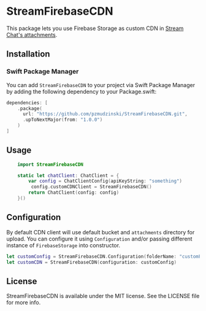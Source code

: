 # StreamFirebaseCDN

This package lets you use Firebase Storage as custom CDN in [Stream Chat's attachments](https://getstream.io/chat/docs/ios-swift/file_uploads/?language=swift&q=attachment).

## Installation

### Swift Package Manager

You can add `StreamFirebaseCDN` to your project via Swift Package Manager by adding the following dependency to your Package.swift:

```swift
dependencies: [
    .package(
      url: "https://github.com/pzmudzinski/StreamFirebaseCDN.git",
      .upToNextMajor(from: "1.0.0")
    )
]
```

## Usage

```swift
    import StreamFirebaseCDN

    static let chatClient: ChatClient = {
        var config = ChatClientConfig(apiKeyString: "something")
         config.customCDNClient = StreamFirebaseCDN()
        return ChatClient(config: config)
    }()

```

## Configuration

By default CDN client will use default bucket and `attachments` directory for upload. You can configure it using `Configuration` and/or passing different instance of `FirebaseStorage` into constructor.

```swift
let customConfig = StreamFirebaseCDN.Configuration(folderName: "customFolder")
let customCDN = StreamFirebaseCDN(configuration: customConfig)
```

## License

StreamFirebaseCDN is available under the MIT license. See the LICENSE file for more info.
